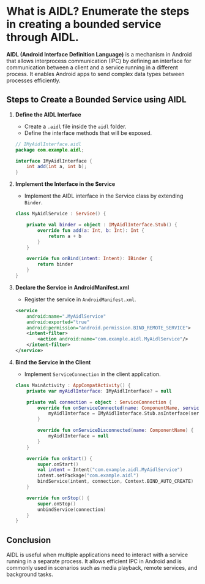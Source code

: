 # What is AIDL? Enumerate the steps in creating a bounded service through AIDL.

**AIDL (Android Interface Definition Language)** is a mechanism in Android that allows interprocess communication (IPC) by defining an interface for communication between a client and a service running in a different process. It enables Android apps to send complex data types between processes efficiently.

## Steps to Create a Bounded Service using AIDL

1. **Define the AIDL Interface**
   - Create a `.aidl` file inside the `aidl` folder.
   - Define the interface methods that will be exposed.

   ```java
   // IMyAidlInterface.aidl
   package com.example.aidl;

   interface IMyAidlInterface {
       int add(int a, int b);
   }
   ```

2. **Implement the Interface in the Service**
   - Implement the AIDL interface in the Service class by extending `Binder`.

   ```kotlin
   class MyAidlService : Service() {

       private val binder = object : IMyAidlInterface.Stub() {
           override fun add(a: Int, b: Int): Int {
               return a + b
           }
       }

       override fun onBind(intent: Intent): IBinder {
           return binder
       }
   }
   ```

3. **Declare the Service in AndroidManifest.xml**
   - Register the service in `AndroidManifest.xml`.

   ```xml
   <service
       android:name=".MyAidlService"
       android:exported="true"
       android:permission="android.permission.BIND_REMOTE_SERVICE">
       <intent-filter>
           <action android:name="com.example.aidl.MyAidlService"/>
       </intent-filter>
   </service>
   ```

4. **Bind the Service in the Client**
   - Implement `ServiceConnection` in the client application.

   ```kotlin
   class MainActivity : AppCompatActivity() {
       private var myAidlInterface: IMyAidlInterface? = null

       private val connection = object : ServiceConnection {
           override fun onServiceConnected(name: ComponentName, service: IBinder) {
               myAidlInterface = IMyAidlInterface.Stub.asInterface(service)
           }

           override fun onServiceDisconnected(name: ComponentName) {
               myAidlInterface = null
           }
       }

       override fun onStart() {
           super.onStart()
           val intent = Intent("com.example.aidl.MyAidlService")
           intent.setPackage("com.example.aidl")
           bindService(intent, connection, Context.BIND_AUTO_CREATE)
       }

       override fun onStop() {
           super.onStop()
           unbindService(connection)
       }
   }
   ```

## Conclusion
AIDL is useful when multiple applications need to interact with a service running in a separate process. It allows efficient IPC in Android and is commonly used in scenarios such as media playback, remote services, and background tasks.
